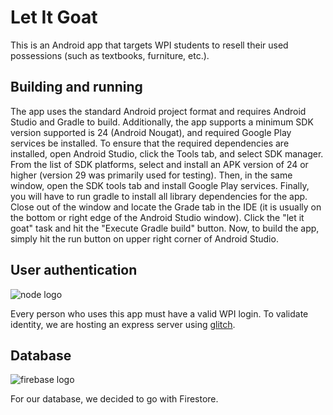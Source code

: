 # Let It Goat
This is an Android app that targets WPI students to resell their used possessions (such as textbooks, furniture, etc.).

## Building and running

The app uses the standard Android project format and requires Android Studio and Gradle to build. Additionally, the app supports a minimum 
SDK version supported is 24 (Android Nougat), and required Google Play services be installed. To ensure that the required dependencies are 
installed, open Android Studio, click the Tools tab, and select SDK manager. From the list of SDK platforms, select and install an APK version of
24 or higher (version 29 was primarily used for testing). Then, in the same window, open the SDK tools tab and install Google Play services.
Finally, you will have to run gradle to install all library dependencies for the app. Close out of the window and locate the Grade tab in the IDE 
(it is usually on the bottom or right edge of the Android Studio window). Click the "let it goat" task and hit the "Execute Gradle build" button.
Now, to build the app, simply hit the run button on upper right corner of Android Studio.


## User authentication
![node logo](https://d2eip9sf3oo6c2.cloudfront.net/tags/images/000/000/256/square_256/nodejslogo.png)

Every person who uses this app must have a valid WPI login. To validate identity, we are hosting an express server using [glitch](https://glitch.com/).

## Database
![firebase logo](https://huang-an-sheng.gallerycdn.vsassets.io/extensions/huang-an-sheng/firebase-web-app-snippets/1.1.6/1563878238121/Microsoft.VisualStudio.Services.Icons.Default)

For our database, we decided to go with Firestore.

